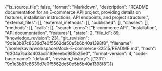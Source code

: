 {"is_source_file": false, "format": "Markdown", "description": "README documentation for an E-commerce API project, providing details on features, installation instructions, API endpoints, and project structure.", "external_files": [], "external_methods": [], "published": [], "classes": [], "methods": [], "calls": [], "search-terms": ["E-commerce API", "installation", "API documentation", "features"], "state": 2, "file_id": 89, "knowledge_revision": 231, "git_revision": "9c1e3b87c8639d7e0f5562de50e5b6b40a1398f8", "filename": "/home/kavia/workspace/Mock-E-commerce-32515/README.md", "hash": "6304a7ca3c403ac5199eeebc985b25e0", "format-version": 4, "code-base-name": "default", "revision_history": [{"231": "9c1e3b87c8639d7e0f5562de50e5b6b40a1398f8"}]}